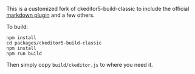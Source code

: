 This is a customized fork of ckeditor5-build-classic to include the official [markdown plugin](https://ckeditor.com/docs/ckeditor5/latest/features/markdown.html#installation) and a few others.


To build: 
```
npm install
cd packages/ckeditor5-build-classic
npm install
npm run build
```

Then simply copy `build/ckeditor.js` to where you need it.